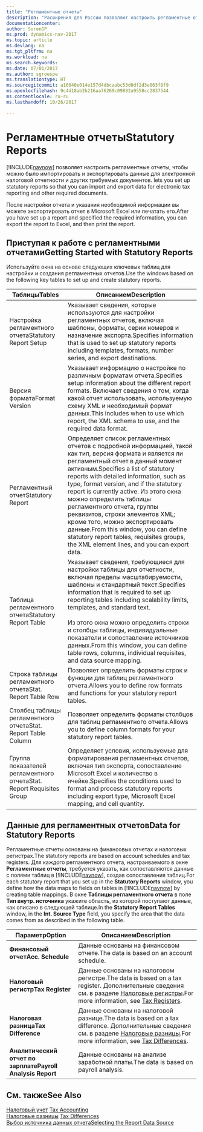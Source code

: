 ```yaml
---
title: "Регламентные отчеты"
description: "Расширения для России позволяют настроить регламентные отчеты, чтобы можно было импортировать и экспортировать данные для электронной налоговой отчетности и других требуемых документов."
documentationcenter: 
author: SorenGP
ms.prod: dynamics-nav-2017
ms.topic: article
ms.devlang: na
ms.tgt_pltfrm: na
ms.workload: na
ms.search.keywords: 
ms.date: 07/01/2017
ms.author: sgroespe
ms.translationtype: HT
ms.sourcegitcommit: a16640e014e157d4dbcaabc53d0df2d3e063f8f9
ms.openlocfilehash: 9c4d18ab2b216aa76269c09882a9558cc2837544
ms.contentlocale: ru-ru
ms.lasthandoff: 10/26/2017

---
```

# <a name="statutory-reports"></a><span data-ttu-id="92498-103">Регламентные отчеты</span><span class="sxs-lookup"><span data-stu-id="92498-103">Statutory Reports</span></span>
[!INCLUDE[navnow](../../includes/navnow_md.md)]<span data-ttu-id="92498-104"> позволяет настроить регламентные отчеты, чтобы можно было импортировать и экспортировать данные для электронной налоговой отчетности и других требуемых документов.</span><span class="sxs-lookup"><span data-stu-id="92498-104"> lets you set up statutory reports so that you can import and export data for electronic tax reporting and other required documents.</span></span>  

<span data-ttu-id="92498-105">После настройки отчета и указания необходимой информации вы можете экспортировать отчет в Microsoft Excel или печатать его.</span><span class="sxs-lookup"><span data-stu-id="92498-105">After you have set up a report and specified the required information, you can export the report to Excel, and then print the report.</span></span>  

## <a name="getting-started-with-statutory-reports"></a><span data-ttu-id="92498-106">Приступая к работе с регламентными отчетами</span><span class="sxs-lookup"><span data-stu-id="92498-106">Getting Started with Statutory Reports</span></span>  
<span data-ttu-id="92498-107">Используйте окна на основе следующих ключевых таблиц для настройки и создания регламентных отчетов.</span><span class="sxs-lookup"><span data-stu-id="92498-107">Use the windows based on the following key tables to set up and create statutory reports.</span></span>  

|<span data-ttu-id="92498-108">Таблицы</span><span class="sxs-lookup"><span data-stu-id="92498-108">Tables</span></span>|<span data-ttu-id="92498-109">Описанием</span><span class="sxs-lookup"><span data-stu-id="92498-109">Description</span></span>|  
|------------|---------------------------------------|  
|<span data-ttu-id="92498-110">Настройка регламентного отчета</span><span class="sxs-lookup"><span data-stu-id="92498-110">Statutory Report Setup</span></span>|<span data-ttu-id="92498-111">Указывает сведения, которые используются для настройки регламентных отчетов, включая шаблоны, форматы, серии номеров и назначение экспорта.</span><span class="sxs-lookup"><span data-stu-id="92498-111">Specifies information that is used to set up statutory reports including templates, formats, number series, and export destinations.</span></span>|  
|<span data-ttu-id="92498-112">Версия формата</span><span class="sxs-lookup"><span data-stu-id="92498-112">Format Version</span></span>|<span data-ttu-id="92498-113">Указывает информацию о настройке по различным форматам отчета.</span><span class="sxs-lookup"><span data-stu-id="92498-113">Specifies setup information about the different report formats.</span></span> <span data-ttu-id="92498-114">Включает сведения о том, когда какой отчет использовать, используемую схему XML и необходимый формат данных.</span><span class="sxs-lookup"><span data-stu-id="92498-114">This includes when to use which report, the XML schema to use, and the required data format.</span></span>|  
|<span data-ttu-id="92498-115">Регламентный отчет</span><span class="sxs-lookup"><span data-stu-id="92498-115">Statutory Report</span></span>|<span data-ttu-id="92498-116">Определяет список регламентных отчетов с подробной информацией, такой как тип, версия формата и является ли регламентный отчет в данный момент активным.</span><span class="sxs-lookup"><span data-stu-id="92498-116">Specifies a list of statutory reports with detailed information, such as type, format version, and if the statutory report is currently active.</span></span> <span data-ttu-id="92498-117">Из этого окна можно определить таблицы регламентного отчета, группы реквизитов, строки элементов XML; кроме того, можно экспортировать данные.</span><span class="sxs-lookup"><span data-stu-id="92498-117">From this window, you can define statutory report tables, requisites groups, the XML element lines, and you can export data.</span></span>|  
|<span data-ttu-id="92498-118">Таблица регламентного отчета</span><span class="sxs-lookup"><span data-stu-id="92498-118">Statutory Report Table</span></span>|<span data-ttu-id="92498-119">Указывает сведения, требующиеся для настройки таблицы для отчетности, включая пределы масштабируемости, шаблоны и стандартный текст.</span><span class="sxs-lookup"><span data-stu-id="92498-119">Specifies information that is required to set up reporting tables including scalability limits, templates, and standard text.</span></span><br /><br /> <span data-ttu-id="92498-120">Из этого окна можно определить строки и столбцы таблицы, индивидуальные показатели и сопоставление источников данных.</span><span class="sxs-lookup"><span data-stu-id="92498-120">From this window, you can define table rows, columns, individual requisites, and data source mapping.</span></span>|  
|<span data-ttu-id="92498-121">Строка таблицы регламентного отчета</span><span class="sxs-lookup"><span data-stu-id="92498-121">Stat. Report Table Row</span></span>|<span data-ttu-id="92498-122">Позволяет определить форматы строк и функции для таблиц регламентного отчета.</span><span class="sxs-lookup"><span data-stu-id="92498-122">Allows you to define row formats and functions for your statutory report tables.</span></span>|  
|<span data-ttu-id="92498-123">Столбец таблицы регламентного отчета</span><span class="sxs-lookup"><span data-stu-id="92498-123">Stat. Report Table Column</span></span>|<span data-ttu-id="92498-124">Позволяет определить форматы столбцов для таблиц регламентного отчета.</span><span class="sxs-lookup"><span data-stu-id="92498-124">Allows you to define column formats for your statutory report tables.</span></span>|  
|<span data-ttu-id="92498-125">Группа показателей регламентного отчета</span><span class="sxs-lookup"><span data-stu-id="92498-125">Stat. Report Requisites Group</span></span>|<span data-ttu-id="92498-126">Определяет условия, используемые для форматирования регламентных отчетов, включая тип экспорта, сопоставление Microsoft Excel и количество в ячейке.</span><span class="sxs-lookup"><span data-stu-id="92498-126">Specifies the conditions used to format and process statutory reports including export type, Microsoft Excel mapping, and cell quantity.</span></span>|  

## <a name="data-for-statutory-reports"></a><span data-ttu-id="92498-127">Данные для регламентных отчетов</span><span class="sxs-lookup"><span data-stu-id="92498-127">Data for Statutory Reports</span></span>  
<span data-ttu-id="92498-128">Регламентные отчеты основаны на финансовых отчетах и налоговых регистрах.</span><span class="sxs-lookup"><span data-stu-id="92498-128">The statutory reports are based on account schedules and tax registers.</span></span> <span data-ttu-id="92498-129">Для каждого регламентного отчета, настраиваемого в окне **Регламентные отчеты**, требуется указать, как сопоставляются данные с полями таблиц в [!INCLUDE[navnow](../../includes/navnow_md.md)], создав сопоставления таблиц.</span><span class="sxs-lookup"><span data-stu-id="92498-129">For each statutory report that you set up in the **Statutory Reports** window, you define how the data maps to fields on tables in [!INCLUDE[navnow](../../includes/navnow_md.md)] by creating table mappings.</span></span> <span data-ttu-id="92498-130">В окне **Таблицы регламентного отчета** в поле **Тип внутр. источника** укажите область, из которой поступают данные, как описано в следующей таблице.</span><span class="sxs-lookup"><span data-stu-id="92498-130">In the **Statutory Report Tables** window, in the **Int. Source Type** field, you specify the area that the data comes from as described in the following table.</span></span>  

|<span data-ttu-id="92498-131">Параметр</span><span class="sxs-lookup"><span data-stu-id="92498-131">Option</span></span>|<span data-ttu-id="92498-132">Описанием</span><span class="sxs-lookup"><span data-stu-id="92498-132">Description</span></span>|  
|----------------------------------|---------------------------------------|  
|<span data-ttu-id="92498-133">**Финансовый отчет**</span><span class="sxs-lookup"><span data-stu-id="92498-133">**Acc. Schedule**</span></span>|<span data-ttu-id="92498-134">Данные основаны на финансовом отчете.</span><span class="sxs-lookup"><span data-stu-id="92498-134">The data is based on an account schedule.</span></span>|  
|<span data-ttu-id="92498-135">**Налоговый регистр**</span><span class="sxs-lookup"><span data-stu-id="92498-135">**Tax Register**</span></span>|<span data-ttu-id="92498-136">Данные основаны на налоговом регистре.</span><span class="sxs-lookup"><span data-stu-id="92498-136">The data is based on a tax register.</span></span> <span data-ttu-id="92498-137">Дополнительные сведения см. в разделе [Налоговые регистры](tax-registers.md).</span><span class="sxs-lookup"><span data-stu-id="92498-137">For more information, see [Tax Registers](tax-registers.md).</span></span>|  
|<span data-ttu-id="92498-138">**Налоговая разница**</span><span class="sxs-lookup"><span data-stu-id="92498-138">**Tax Difference**</span></span>|<span data-ttu-id="92498-139">Данные основаны на налоговой разнице.</span><span class="sxs-lookup"><span data-stu-id="92498-139">The data is based on a tax difference.</span></span> <span data-ttu-id="92498-140">Дополнительные сведения см. в разделе [Налоговые разницы](tax-differences.md).</span><span class="sxs-lookup"><span data-stu-id="92498-140">For more information, see [Tax Differences](tax-differences.md).</span></span>|  
|<span data-ttu-id="92498-141">**Аналитический отчет по зарплате**</span><span class="sxs-lookup"><span data-stu-id="92498-141">**Payroll Analysis Report**</span></span>|<span data-ttu-id="92498-142">Данные основаны на анализе заработной платы.</span><span class="sxs-lookup"><span data-stu-id="92498-142">The data is based on payroll analysis.</span></span>|  

## <a name="see-also"></a><span data-ttu-id="92498-143">См. также</span><span class="sxs-lookup"><span data-stu-id="92498-143">See Also</span></span>  
 <span data-ttu-id="92498-144">[Налоговый учет](tax-accounting.md) </span><span class="sxs-lookup"><span data-stu-id="92498-144">[Tax Accounting](tax-accounting.md) </span></span>  
 <span data-ttu-id="92498-145">[Налоговые разницы](tax-differences.md) </span><span class="sxs-lookup"><span data-stu-id="92498-145">[Tax Differences](tax-differences.md) </span></span>  
 [<span data-ttu-id="92498-146">Выбор источника данных отчета</span><span class="sxs-lookup"><span data-stu-id="92498-146">Selecting the Report Data Source</span></span>](assetId:///79db2621-6067-4421-8fe6-3ef2baba1ecc)

